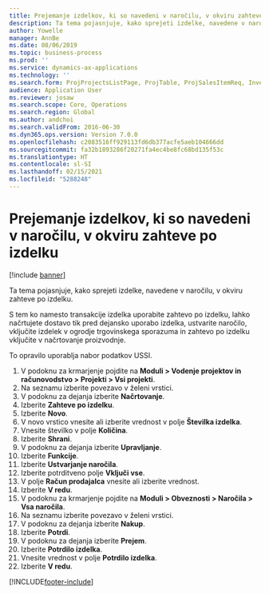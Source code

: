 ```yaml
---
title: Prejemanje izdelkov, ki so navedeni v naročilu, v okviru zahteve po izdelku
description: Ta tema pojasnjuje, kako sprejeti izdelke, navedene v naročilu, v okviru zahteve po izdelku.
author: Yowelle
manager: AnnBe
ms.date: 08/06/2019
ms.topic: business-process
ms.prod: ''
ms.service: dynamics-ax-applications
ms.technology: ''
ms.search.form: ProjProjectsListPage, ProjTable, ProjSalesItemReq, InventItemIdLookupSimple, PurchCreateFromSalesOrder, VendAccountItemLookup, PurchTable, PurchEditLines
audience: Application User
ms.reviewer: josaw
ms.search.scope: Core, Operations
ms.search.region: Global
ms.author: andchoi
ms.search.validFrom: 2016-06-30
ms.dyn365.ops.version: Version 7.0.0
ms.openlocfilehash: c2083516ff929113fd6db377acfe5aeb104666dd
ms.sourcegitcommit: fa32b1893286f20271fa4ec4be8fc68bd135f53c
ms.translationtype: HT
ms.contentlocale: sl-SI
ms.lasthandoff: 02/15/2021
ms.locfileid: "5288248"
---
```

# <a name="receive-items-on-purchase-order-from-item-requirement"></a>Prejemanje izdelkov, ki so navedeni v naročilu, v okviru zahteve po izdelku

[!include [banner](../../includes/banner.md)]

Ta tema pojasnjuje, kako sprejeti izdelke, navedene v naročilu, v okviru zahteve po izdelku.

S tem ko namesto transakcije izdelka uporabite zahtevo po izdelku, lahko načrtujete dostavo tik pred dejansko uporabo izdelka, ustvarite naročilo, vključite izdelek v ogrodje trgovinskega sporazuma in zahtevo po izdelku vključite v načrtovanje proizvodnje. 

To opravilo uporablja nabor podatkov USSI.

1. V podoknu za krmarjenje pojdite na **Moduli > Vodenje projektov in računovodstvo > Projekti > Vsi projekti**.
2. Na seznamu izberite povezavo v želeni vrstici.
3. V podoknu za dejanja izberite **Načrtovanje**.
4. Izberite **Zahteve po izdelku**.
5. Izberite **Novo**.
6. V novo vrstico vnesite ali izberite vrednost v polje **Številka izdelka**.
7. Vnesite številko v polje **Količina**.
8. Izberite **Shrani**.
9. V podoknu za dejanja izberite **Upravljanje**.
10. Izberite **Funkcije**.
11. Izberite **Ustvarjanje naročila**.
12. Izberite potrditveno polje **Vključi vse**.
13. V polje **Račun prodajalca** vnesite ali izberite vrednost.
14. Izberite **V redu**.
15. V podoknu za krmarjenje pojdite na **Moduli > Obveznosti > Naročila > Vsa naročila**.
16. Na seznamu izberite povezavo v želeni vrstici.
17. V podoknu za dejanja izberite **Nakup**.
18. Izberite **Potrdi**.
19. V podoknu za dejanja izberite **Prejem**.
20. Izberite **Potrdilo izdelka**.
21. Vnesite vrednost v polje **Potrdilo izdelka**.
22. Izberite **V redu**.



[!INCLUDE[footer-include](../../includes/footer-banner.md)]